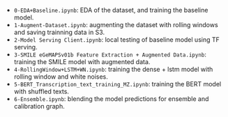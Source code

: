 * `0-EDA+Baseline.ipynb`: EDA of the dataset, and training the baseline model.
* `1-Augment-Dataset.ipynb`: augmenting the dataset with rolling windows and saving trainning data in S3. 
* `2-Model Serving Client.ipynb`: local testing of baseline model using TF serving. 
* `3-SMILE eGeMAPSv01b Feature Extraction + Augmented Data.ipynb`: training the SMILE model with augmented data.
* `4-RollingWindow+LSTM+WN.ipynb`: training the dense + lstm model with rolling window and white noises. 
* `5-BERT_Transcription_text_training_MZ.ipynb`: training the BERT model with shuffled texts. 
* `6-Ensemble.ipynb`: blending the model predictions for ensemble and calibration graph. 